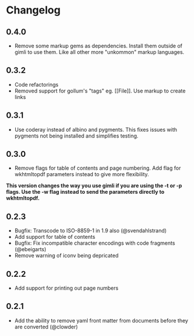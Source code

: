 Changelog
=========

0.4.0
-----

* Remove some markup gems as dependencies. Install them outside of gimli to use them. Like all other more "unkommon" markup languages.

0.3.2
-----

* Code refactorings
* Removed support for gollum's "tags" eg. [[File]]. Use markup to create links

0.3.1
-----

* Use coderay instead of albino and pygments. This fixes issues with
  pygments not being installed and simplifies testing.

0.3.0
-----

* Remove flags for table of contents and page numbering. Add flag for wkhtmltopdf parameters instead to give more flexibility.

**This version changes the way you use gimli if you are using the -t or
-p flags. Use the -w flag instead to send the parameters directly to
wkhtmltopdf.**

0.2.3
-----

* Bugfix: Transcode to ISO-8859-1 in 1.9 also (@svendahlstrand)
* Add support for table of contents
* Bugfix: Fix incompatible character encodings with code fragments
  (@ebeigarts)
* Remove warning of iconv being depricated

0.2.2
-----

* Add support for printing out page numbers

0.2.1
-----

* Add the ability to remove yaml front matter from documents before they are converted (@clowder)


